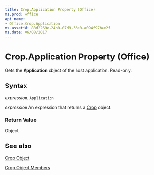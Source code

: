 ```yaml
---
title: Crop.Application Property (Office)
ms.prod: office
api_name:
- Office.Crop.Application
ms.assetid: 88d2269e-24b0-07d9-36e0-a094f97bae2f
ms.date: 06/08/2017
---
```



# Crop.Application Property (Office)

Gets the  **Application** object of the host application. Read-only.


## Syntax

 _expression_. `Application`

 _expression_ An expression that returns a [Crop](./Office.Crop.md) object.


### Return Value

Object


## See also


[Crop Object](Office.Crop.md)



[Crop Object Members](./overview/crop-members-office.md)


